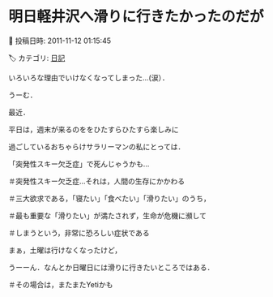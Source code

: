 # 明日軽井沢へ滑りに行きたかったのだが

📅 投稿日時: 2011-11-12 01:15:45

🏷️ カテゴリ: [日記](cc4b5682fb7b8b144980957a978653fb0.md)

いろいろな理由でいけなくなってしまった…(涙）．





うーむ．


最近．


平日は，週末が来るのををひたすらひたすら楽しみに


過ごしているおちゃらけサラリーマンの私にとっては．


「突発性スキー欠乏症」で死んじゃうかも…





＃突発性スキー欠乏症…それは，人間の生存にかかわる


＃三大欲求である，「寝たい」「食べたい」「滑りたい」のうち，


＃最も重要な「滑りたい」が満たされず，生命が危機に瀕して


＃しまうという，非常に恐ろしい症状である





まぁ，土曜は行けなくなったけど，


うーーん．なんとか日曜日には滑りに行きたいところではある．


＃その場合は，またまたYetiかも
